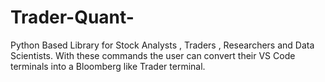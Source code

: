 # Trader-Quant-
Python Based Library for Stock Analysts , Traders , Researchers and Data Scientists. With these commands the user can convert their VS Code terminals into a Bloomberg like Trader terminal.
